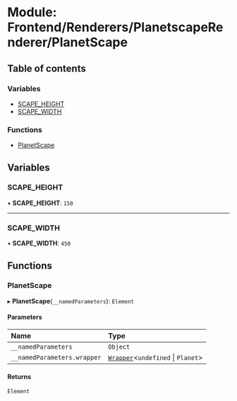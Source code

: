# Module: Frontend/Renderers/PlanetscapeRenderer/PlanetScape

## Table of contents

### Variables

- [SCAPE_HEIGHT](Frontend_Renderers_PlanetscapeRenderer_PlanetScape.md#scape_height)
- [SCAPE_WIDTH](Frontend_Renderers_PlanetscapeRenderer_PlanetScape.md#scape_width)

### Functions

- [PlanetScape](Frontend_Renderers_PlanetscapeRenderer_PlanetScape.md#planetscape)

## Variables

### SCAPE_HEIGHT

• **SCAPE_HEIGHT**: `150`

---

### SCAPE_WIDTH

• **SCAPE_WIDTH**: `450`

## Functions

### PlanetScape

▸ **PlanetScape**(`__namedParameters`): `Element`

#### Parameters

| Name                        | Type                                                                               |
| :-------------------------- | :--------------------------------------------------------------------------------- |
| `__namedParameters`         | `Object`                                                                           |
| `__namedParameters.wrapper` | [`Wrapper`](../classes/Backend_Utils_Wrapper.Wrapper.md)<`undefined` \| `Planet`\> |

#### Returns

`Element`
